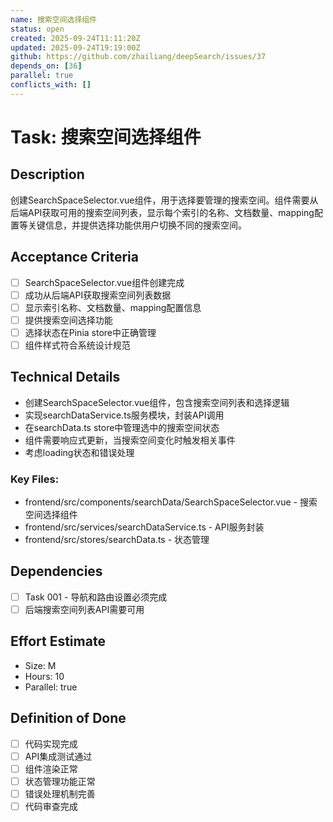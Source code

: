 ```yaml
---
name: 搜索空间选择组件
status: open
created: 2025-09-24T11:11:20Z
updated: 2025-09-24T19:19:00Z
github: https://github.com/zhailiang/deepSearch/issues/37
depends_on: [36]
parallel: true
conflicts_with: []
---
```


# Task: 搜索空间选择组件

## Description
创建SearchSpaceSelector.vue组件，用于选择要管理的搜索空间。组件需要从后端API获取可用的搜索空间列表，显示每个索引的名称、文档数量、mapping配置等关键信息，并提供选择功能供用户切换不同的搜索空间。

## Acceptance Criteria
- [ ] SearchSpaceSelector.vue组件创建完成
- [ ] 成功从后端API获取搜索空间列表数据
- [ ] 显示索引名称、文档数量、mapping配置信息
- [ ] 提供搜索空间选择功能
- [ ] 选择状态在Pinia store中正确管理
- [ ] 组件样式符合系统设计规范

## Technical Details
- 创建SearchSpaceSelector.vue组件，包含搜索空间列表和选择逻辑
- 实现searchDataService.ts服务模块，封装API调用
- 在searchData.ts store中管理选中的搜索空间状态
- 组件需要响应式更新，当搜索空间变化时触发相关事件
- 考虑loading状态和错误处理

### Key Files:
- frontend/src/components/searchData/SearchSpaceSelector.vue - 搜索空间选择组件
- frontend/src/services/searchDataService.ts - API服务封装
- frontend/src/stores/searchData.ts - 状态管理

## Dependencies
- [ ] Task 001 - 导航和路由设置必须完成
- [ ] 后端搜索空间列表API需要可用

## Effort Estimate
- Size: M
- Hours: 10
- Parallel: true

## Definition of Done
- [ ] 代码实现完成
- [ ] API集成测试通过
- [ ] 组件渲染正常
- [ ] 状态管理功能正常
- [ ] 错误处理机制完善
- [ ] 代码审查完成